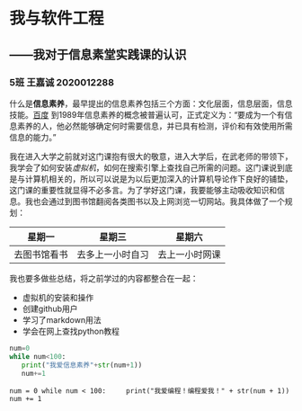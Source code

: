 # 我与软件工程

## ——我对于信息素堂实践课的认识



### 5班 王嘉诚 2020012288

​       什么是**信息素养**，最早提出的信息素养包括三个方面：文化层面，信息层面，信息技能。[百度](https://baike.sogou.com/v164806.htm?fromTitle=%E4%BF%A1%E6%81%AF%E7%B4%A0%E5%85%BB)  到1989年信息素养的概念被普遍认可，正式定义为：“要成为一个有信息素养的人，他必然能够确定何时需要信息，并已具有检测，评价和有效使用所需信息的能力。”

​        我在进入大学之前就对这门课抱有很大的敬意，进入大学后，在武老师的带领下，我学会了如何安装*虚拟机*，如何在搜索引擎上查找自己所需的问题。这门课说到底是与计算机相关的，所以可以说是为以后更加深入的计算机导论作下良好的铺垫，这门课的重要性就显得不必多言。为了学好这门课，我要能够主动吸收知识和信息。我也会通过到图书馆翻阅各类图书以及上网浏览一切网站。我具体做了一个规划：

| 星期一       | 星期三           | 星期六         |
| ------------ | ---------------- | -------------- |
| 去图书馆看书 | 去多上一小时自习 | 去上一小时网课 |

我也要多做些总结，将之前学过的内容都整合在一起：

- 虚拟机的安装和操作
- 创建github用户
- 学习了markdown用法
- 学会在网上查找python教程





```python
num=0
while num<100:
   print("我爱信息素养"+str(num+1))
   num+=1
```

```num = 0 while num < 100:     print("我爱编程！编程爱我！" + str(num + 1))     num += 1```






